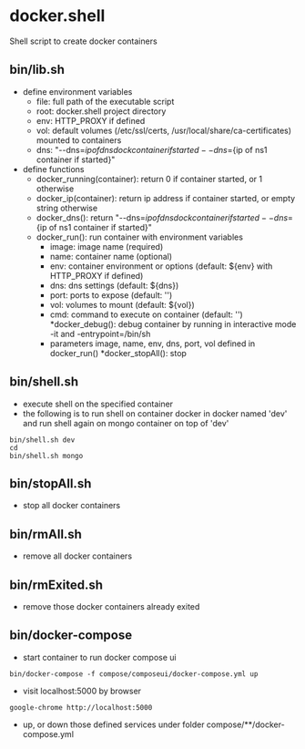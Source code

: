 # docker.shell
Shell script to create docker containers

## bin/lib.sh
* define environment variables
	* file:	full path of the executable script
	* root:	docker.shell project directory
	* env:	HTTP_PROXY if defined
	* vol:	default volumes (/etc/ssl/certs, /usr/local/share/ca-certificates) mounted to containers
	* dns:	"--dns=${ip of dnsdock container if started} --dns=${ip of ns1 container if started}"
* define functions
	* docker_running(container): return 0 if container started, or 1 otherwise
	* docker_ip(container): return ip address if container started, or empty string otherwise
	* docker_dns():	return "--dns=${ip of dnsdock container if started} --dns=${ip of ns1 container if started}"
	* docker_run(): run container with environment variables
		* image: image name (required)
		* name: container name (optional)
		* env: container environment or options (default: ${env} with HTTP_PROXY if defined)
		* dns: dns settings (default: ${dns})
		* port: ports to expose (default: '')
		* vol: volumes to mount (default: ${vol})
		* cmd: command to execute on container (default: '')
	*docker_debug(): debug container by running in interactive mode -it and -entrypoint=/bin/sh
		* parameters image, name, env, dns, port, vol defined in docker_run()
	*docker_stopAll(): stop
	
## bin/shell.sh
* execute shell on the specified container
* the following is to run shell on container docker in docker named 'dev' and run shell again on mongo container on top of 'dev'
```
bin/shell.sh dev
cd
bin/shell.sh mongo
```

## bin/stopAll.sh
* stop all docker containers

## bin/rmAll.sh
* remove all docker containers

## bin/rmExited.sh
* remove those docker containers already exited


## bin/docker-compose
* start container to run docker compose ui
```
bin/docker-compose -f compose/composeui/docker-compose.yml up
```
* visit localhost:5000 by browser
```
google-chrome http://localhost:5000
```
* up, or down those defined services under folder compose/**/docker-compose.yml